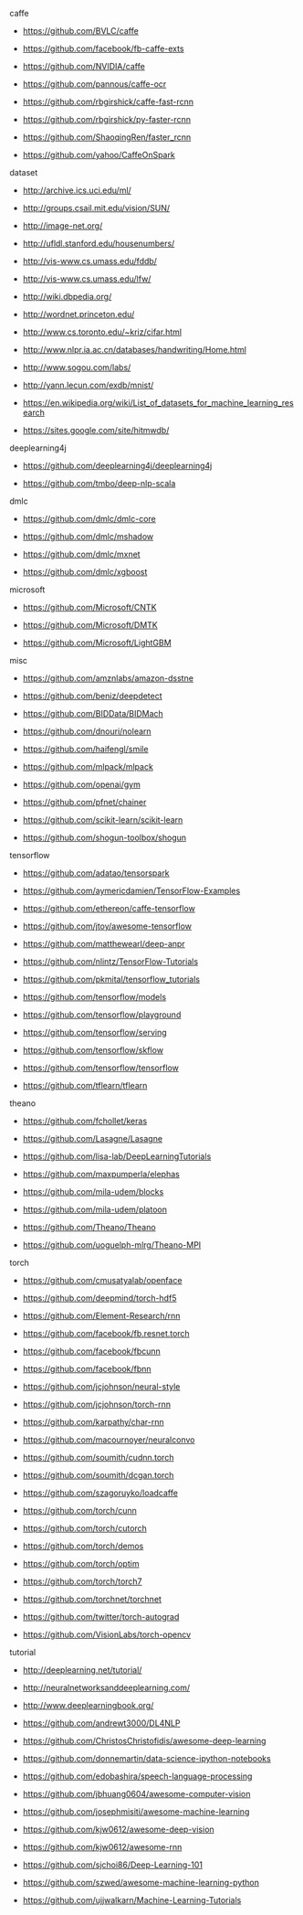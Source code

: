caffe

- <https://github.com/BVLC/caffe>

- <https://github.com/facebook/fb-caffe-exts>

- <https://github.com/NVIDIA/caffe>

- <https://github.com/pannous/caffe-ocr>

- <https://github.com/rbgirshick/caffe-fast-rcnn>

- <https://github.com/rbgirshick/py-faster-rcnn>

- <https://github.com/ShaoqingRen/faster_rcnn>

- <https://github.com/yahoo/CaffeOnSpark>

dataset

- <http://archive.ics.uci.edu/ml/>

- <http://groups.csail.mit.edu/vision/SUN/>

- <http://image-net.org/>

- <http://ufldl.stanford.edu/housenumbers/>

- <http://vis-www.cs.umass.edu/fddb/>

- <http://vis-www.cs.umass.edu/lfw/>

- <http://wiki.dbpedia.org/>

- <http://wordnet.princeton.edu/>

- <http://www.cs.toronto.edu/~kriz/cifar.html>

- <http://www.nlpr.ia.ac.cn/databases/handwriting/Home.html>

- <http://www.sogou.com/labs/>

- <http://yann.lecun.com/exdb/mnist/>

- <https://en.wikipedia.org/wiki/List_of_datasets_for_machine_learning_research>

- <https://sites.google.com/site/hitmwdb/>

deeplearning4j

- <https://github.com/deeplearning4j/deeplearning4j>

- <https://github.com/tmbo/deep-nlp-scala>

dmlc

- <https://github.com/dmlc/dmlc-core>

- <https://github.com/dmlc/mshadow>

- <https://github.com/dmlc/mxnet>

- <https://github.com/dmlc/xgboost>

microsoft

- <https://github.com/Microsoft/CNTK>

- <https://github.com/Microsoft/DMTK>

- <https://github.com/Microsoft/LightGBM>

misc

- <https://github.com/amznlabs/amazon-dsstne>

- <https://github.com/beniz/deepdetect>

- <https://github.com/BIDData/BIDMach>

- <https://github.com/dnouri/nolearn>

- <https://github.com/haifengl/smile>

- <https://github.com/mlpack/mlpack>

- <https://github.com/openai/gym>

- <https://github.com/pfnet/chainer>

- <https://github.com/scikit-learn/scikit-learn>

- <https://github.com/shogun-toolbox/shogun>

tensorflow

- <https://github.com/adatao/tensorspark>

- <https://github.com/aymericdamien/TensorFlow-Examples>

- <https://github.com/ethereon/caffe-tensorflow>

- <https://github.com/jtoy/awesome-tensorflow>

- <https://github.com/matthewearl/deep-anpr>

- <https://github.com/nlintz/TensorFlow-Tutorials>

- <https://github.com/pkmital/tensorflow_tutorials>

- <https://github.com/tensorflow/models>

- <https://github.com/tensorflow/playground>

- <https://github.com/tensorflow/serving>

- <https://github.com/tensorflow/skflow>

- <https://github.com/tensorflow/tensorflow>

- <https://github.com/tflearn/tflearn>

theano

- <https://github.com/fchollet/keras>

- <https://github.com/Lasagne/Lasagne>

- <https://github.com/lisa-lab/DeepLearningTutorials>

- <https://github.com/maxpumperla/elephas>

- <https://github.com/mila-udem/blocks>

- <https://github.com/mila-udem/platoon>

- <https://github.com/Theano/Theano>

- <https://github.com/uoguelph-mlrg/Theano-MPI>

torch

- <https://github.com/cmusatyalab/openface>

- <https://github.com/deepmind/torch-hdf5>

- <https://github.com/Element-Research/rnn>

- <https://github.com/facebook/fb.resnet.torch>

- <https://github.com/facebook/fbcunn>

- <https://github.com/facebook/fbnn>

- <https://github.com/jcjohnson/neural-style>

- <https://github.com/jcjohnson/torch-rnn>

- <https://github.com/karpathy/char-rnn>

- <https://github.com/macournoyer/neuralconvo>

- <https://github.com/soumith/cudnn.torch>

- <https://github.com/soumith/dcgan.torch>

- <https://github.com/szagoruyko/loadcaffe>

- <https://github.com/torch/cunn>

- <https://github.com/torch/cutorch>

- <https://github.com/torch/demos>

- <https://github.com/torch/optim>

- <https://github.com/torch/torch7>

- <https://github.com/torchnet/torchnet>

- <https://github.com/twitter/torch-autograd>

- <https://github.com/VisionLabs/torch-opencv>

tutorial

- <http://deeplearning.net/tutorial/>

- <http://neuralnetworksanddeeplearning.com/>

- <http://www.deeplearningbook.org/>

- <https://github.com/andrewt3000/DL4NLP>

- <https://github.com/ChristosChristofidis/awesome-deep-learning>

- <https://github.com/donnemartin/data-science-ipython-notebooks>

- <https://github.com/edobashira/speech-language-processing>

- <https://github.com/jbhuang0604/awesome-computer-vision>

- <https://github.com/josephmisiti/awesome-machine-learning>

- <https://github.com/kjw0612/awesome-deep-vision>

- <https://github.com/kjw0612/awesome-rnn>

- <https://github.com/sjchoi86/Deep-Learning-101>

- <https://github.com/szwed/awesome-machine-learning-python>

- <https://github.com/ujjwalkarn/Machine-Learning-Tutorials>
